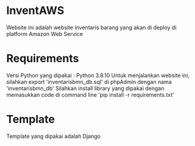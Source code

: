 # InventAWS

Website ini adalah website inventaris barang yang akan di deploy di platform Amazon Web Service

# Requirements
Versi Python yang dipakai : Python 3.8.10
Untuk menjalankan website ini, silahkan export 'inventarisbmn_db.sql' di phpAdmin dengan nama 'inventarisbmn_db'
Silahkan install library yang dipakai dengan memasukkan code di command line
'pip install -r requirements.txt'

# Template
Template yang dipakai adalah Django